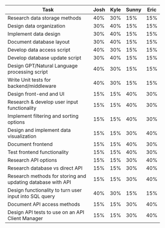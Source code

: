 | Task                                           | Josh  | Kyle  | Sunny | Eric  |
|------------------------------------------------|-------|-------|-------|-------|
| Research data storage methods                 | 40%   | 30%   | 15%   | 15%   |
| Design data organization                      | 30%   | 40%   | 15%   | 15%   |
| Implement data design                         | 30%   | 40%   | 15%   | 15%   |
| Document database layout                      | 30%   | 40%   | 15%   | 15%   |
| Develop data access script                    | 40%   | 30%   | 15%   | 15%   |
| Develop database update script                | 30%   | 40%   | 15%   | 15%   |
| Design GPT/Natural Language processing script | 40%   | 30%   | 15%   | 15%   |
| Write Unit tests for backend/middleware       | 40%   | 30%   | 15%   | 15%   |
| Design front-end and UI                       | 15%   | 15%   | 40%   | 30%   |
| Research & develop user input functionality   | 15%   | 15%   | 40%   | 30%   |
| Implement filtering and sorting options       | 15%   | 15%   | 40%   | 30%   |
| Design and implement data visualization       | 15%   | 15%   | 30%   | 40%   |
| Document frontend                             | 15%   | 15%   | 40%   | 30%   |
| Test frontend functionality                   | 15%   | 15%   | 40%   | 30%   |
| Research API options                          | 15%   | 15%   | 30%   | 40%   |
| Research database vs direct API               | 15%   | 15%   | 30%   | 40%   |
| Research methods for storing and updating database with API | 15% | 15% | 30% | 40% |
| Design functionality to turn user input into SQL query | 40% | 30% | 15% | 15% |
| Document API access methods                   | 15%   | 15%   | 30%   | 40%   |
| Design API tests to use on an API Client Manager | 15% | 15% | 30% | 40% |
